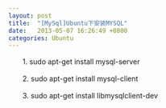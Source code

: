 ```yaml
---
layout: post
title:  "[MySql]Ubuntu下安装MYSQL"
date:   2013-05-07 16:26:49 +0800
categories: Ubuntu
---
```


　　1. sudo apt-get install mysql-server

　　2. sudo apt-get install mysql-client

　　3. sudo apt-get install libmysqlclient-dev
